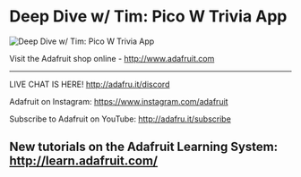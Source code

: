 # Deep Dive w/ Tim: Pico W Trivia App

![Deep Dive w/ Tim: Pico W Trivia App](https://i.ytimg.com/vi/oDktvCHaZ64/sddefault.jpg 'Deep Dive w/ Tim: Pico W Trivia App')

Visit the Adafruit shop online - http://www.adafruit.com

-----------------------------------------
LIVE CHAT IS HERE! http://adafru.it/discord

Adafruit on Instagram: https://www.instagram.com/adafruit

Subscribe to Adafruit on YouTube: http://adafru.it/subscribe

New tutorials on the Adafruit Learning System: http://learn.adafruit.com/
-----------------------------------------
